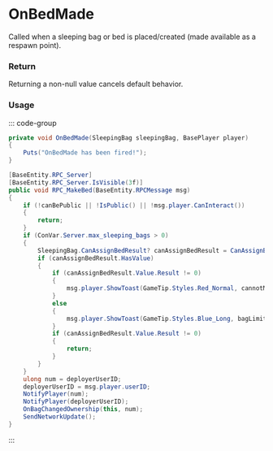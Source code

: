 # OnBedMade
<Badge type="info" text="Entity"/>[<Badge type="danger" text="Carbon Compatible"/>](https://github.com/CarbonCommunity/Carbon)[<Badge type="warning" text="Oxide Compatible"/>](https://github.com/OxideMod/Oxide.Rust)
Called when a sleeping bag or bed is placed/created (made available as a respawn point).

### Return
Returning a non-null value cancels default behavior.

### Usage
::: code-group
```csharp [Example]
private void OnBedMade(SleepingBag sleepingBag, BasePlayer player)
{
	Puts("OnBedMade has been fired!");
}
```
```csharp [Source — Assembly-CSharp @ SleepingBag]
[BaseEntity.RPC_Server]
[BaseEntity.RPC_Server.IsVisible(3f)]
public void RPC_MakeBed(BaseEntity.RPCMessage msg)
{
	if (!canBePublic || !IsPublic() || !msg.player.CanInteract())
	{
		return;
	}
	if (ConVar.Server.max_sleeping_bags > 0)
	{
		SleepingBag.CanAssignBedResult? canAssignBedResult = CanAssignBed(msg.player, this, msg.player.userID, 1, 0, this);
		if (canAssignBedResult.HasValue)
		{
			if (canAssignBedResult.Value.Result != 0)
			{
				msg.player.ShowToast(GameTip.Styles.Red_Normal, cannotMakeBedPhrase, false);
			}
			else
			{
				msg.player.ShowToast(GameTip.Styles.Blue_Long, bagLimitPhrase, false, canAssignBedResult.Value.Count.ToString(), canAssignBedResult.Value.Max.ToString());
			}
			if (canAssignBedResult.Value.Result != 0)
			{
				return;
			}
		}
	}
	ulong num = deployerUserID;
	deployerUserID = msg.player.userID;
	NotifyPlayer(num);
	NotifyPlayer(deployerUserID);
	OnBagChangedOwnership(this, num);
	SendNetworkUpdate();
}

```
:::
